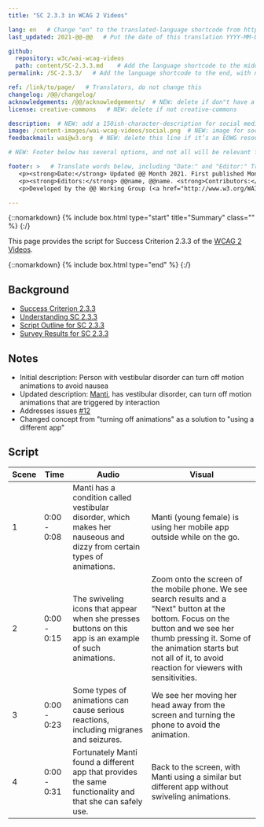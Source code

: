 ```yaml
---
title: "SC 2.3.3 in WCAG 2 Videos"

lang: en   # Change "en" to the translated-language shortcode from https://www.iana.org/assignments/language-subtag-registry/language-subtag-registry
last_updated: 2021-@@-@@   # Put the date of this translation YYYY-MM-DD (with month in the middle)

github:
  repository: w3c/wai-wcag-videos
  path: content/SC-2.3.3.md    # Add the language shortcode to the middle of the filename, for example: content/index.fr.md
permalink: /SC-2.3.3/   # Add the language shortcode to the end, with no slash at end, for example: /link/to/page/fr

ref: /link/to/page/   # Translators, do not change this
changelog: /@@/changelog/
acknowledgements: /@@/acknowledgements/  # NEW: delete if don"t have a separate acknowledgements page. And delete it in the footer below.
license: creative-commons   # NEW: delete if not creative-commons

description:  # NEW: add a 150ish-character-description for social media   # translate the description
image: /content-images/wai-wcag-videos/social.png  # NEW: image for social media
feedbackmail: wai@w3.org  # NEW: delete this line if it’s an EOWG resource (the default is wai-eo-editors@w3.org)

# NEW: Footer below has several options, and not all will be relevant for specific pages. (Ask Shawn if questions.)

footer: >   # Translate words below, including "Date:" and "Editor:" Translate the Working Group name. Leave the Working Group acronym in English. Do *not* change the dates in the footer below.
   <p><strong>Date:</strong> Updated @@ Month 2021. First published Month 20@@. CHANGELOG.</p>
   <p><strong>Editors:</strong> @@name, @@name. <strong>Contributors:</strong> @@name, @@name, and <a href=”https://www.w3.org/groups/wg/@@wg/participants”>participants of the @@WG</a>. ACKNOWLEDGEMENTS lists contributors and credits.</p>
   <p>Developed by the @@ Working Group (<a href="http://www.w3.org/WAI/@@/">@@WG</a>). Developed as part of the <a href="https://www.w3.org/WAI/@@/">WAI-@@ project</a>, @@co-funded by the European Commission.</p>

---
```


{::nomarkdown}
{% include box.html type="start" title="Summary" class="" %}
{:/}

This page provides the script for Success Criterion 2.3.3 of the [WCAG 2 Videos](https://wai-wcag-videos.netlify.app/overview/).

{::nomarkdown}
{% include box.html type="end" %}
{:/}

## Background

* [Success Criterion 2.3.3](https://www.w3.org/TR/WCAG22/#animation-from-interactions)
* [Understanding SC 2.3.3](https://www.w3.org/WAI/WCAG22/Understanding/animation-from-interactions.html)
* [Script Outline for SC 2.3.3](https://www.w3.org/WAI/EO/wiki/Video-Based_Resources/WCAG_Requirements#SC2-3-3)
* [Survey Results for SC 2.3.3](https://www.w3.org/2002/09/wbs/35532/Videos_WCAG_Squirrel/results#xSC233)

## Notes

* Initial description: Person with vestibular disorder can turn off motion animations to avoid nausea
* Updated description: [Manti](https://wai-wcag-videos.netlify.app/overview/#manti-she), has vestibular disorder, can turn off motion animations that are triggered by interaction
* Addresses issues [#12](https://github.com/w3c/wai-wcag-videos/issues/12)
* Changed concept from "turning off animations" as a solution to "using a different app"

## Script

| Scene | Time | Audio | Visual |
| ----- | ---- | ----- | ------ |
| 1 | 0:00 - 0:08 | Manti has a condition called vestibular disorder, which makes her nauseous and dizzy from certain types of animations. | Manti (young female) is using her mobile app outside while on the go. |
| 2 | 0:00 - 0:15 | The swiveling icons that appear when she presses buttons on this app is an example of such animations. | Zoom onto the screen of the mobile phone. We see search results and a "Next" button at the bottom. Focus on the button and we see her thumb pressing it. Some of the animation starts but not all of it, to avoid reaction for viewers with sensitivities. |
| 3 | 0:00 - 0:23 | Some types of animations can cause serious reactions, including migranes and seizures. | We see her moving her head away from the screen and turning the phone to avoid the animation. |
| 4 | 0:00 - 0:31 | Fortunately Manti found a different app that provides the same functionality and that she can safely use. | Back to the screen, with Manti using a similar but different app without swiveling animations. |
